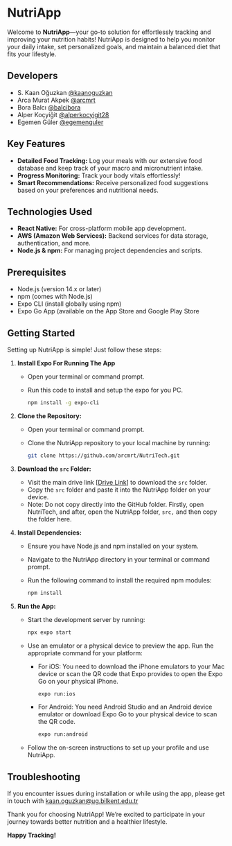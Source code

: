 # NutriApp

Welcome to **NutriApp**—your go-to solution for effortlessly tracking and improving your nutrition habits! NutriApp is designed to help you monitor your daily intake, set personalized goals, and maintain a balanced diet that fits your lifestyle.

## Developers

- S. Kaan Oğuzkan [@kaanoguzkan](https://github.com/kaanoguzkan)
- Arca Murat Akpek [@arcmrt](https://github.com/arcmrt)
- Bora Balcı [@balcibora](https://github.com/balcibora)
- Alper Koçyiğit [@alperkocyigit28](https://github.com/alperkocyigit28)
- Egemen Güler [@egemenguler](https://github.com/egemenguler)

## Key Features

- **Detailed Food Tracking:** Log your meals with our extensive food database and keep track of your macro and micronutrient intake.
- **Progress Monitoring:** Track your body vitals effortlessly!
- **Smart Recommendations:** Receive personalized food suggestions based on your preferences and nutritional needs.

## Technologies Used

- **React Native:** For cross-platform mobile app development.
- **AWS (Amazon Web Services):** Backend services for data storage, authentication, and more.
- **Node.js & npm:** For managing project dependencies and scripts.

## Prerequisites
- Node.js (version 14.x or later)
- npm (comes with Node.js)
- Expo CLI (install globally using npm)
- Expo Go App (available on the App Store and Google Play Store

## Getting Started

Setting up NutriApp is simple! Just follow these steps:

1. **Install Expo For Running The App**
   - Open your terminal or command prompt.
   - Run this code to install and setup the expo for you PC. 
   
      ```bash
     npm install -g expo-cli

2. **Clone the Repository:** 
   - Open your terminal or command prompt.
   - Clone the NutriApp repository to your local machine by running:
     
     ```bash
     git clone https://github.com/arcmrt/NutriTech.git
   
3. **Download the `src` Folder:** 
   - Visit the main drive link [[Drive Link](https://drive.google.com/drive/folders/1Yw4PsuoV3zHPdqEc-M6FjGfmITjCLgaZ?usp=sharing)] to download the `src` folder.
   - Copy the `src` folder and paste it into the NutriApp folder on your device.
   - Note: Do not copy directly into the GitHub folder. Firstly, open NutriTech, and after, open the NutriApp folder, `src,` and then copy the folder here. 

4. **Install Dependencies:**
   - Ensure you have Node.js and npm installed on your system.
   - Navigate to the NutriApp directory in your terminal or command prompt.
   - Run the following command to install the required npm modules:
     
     ```bash
     npm install
   
5. **Run the App:**
   - Start the development server by running:
     
     ```bash
     npx expo start
     ```
   - Use an emulator or a physical device to preview the app. Run the appropriate command for your platform:
     - For iOS:
       You need to download the iPhone emulators to your Mac device or scan the QR code that Expo provides to open the Expo Go on your physical iPhone. 
    
       ```bash
       expo run:ios
       ```
     - For Android:
       You need Android Studio and an Android device emulator or download Expo Go to your physical device to scan the QR code.
       
       ```bash
       expo run:android
       ```
   - Follow the on-screen instructions to set up your profile and use NutriApp.

## Troubleshooting
If you encounter issues during installation or while using the app, please get in touch with kaan.oguzkan@ug.bilkent.edu.tr

Thank you for choosing NutriApp! We’re excited to participate in your journey towards better nutrition and a healthier lifestyle.

**Happy Tracking!**

